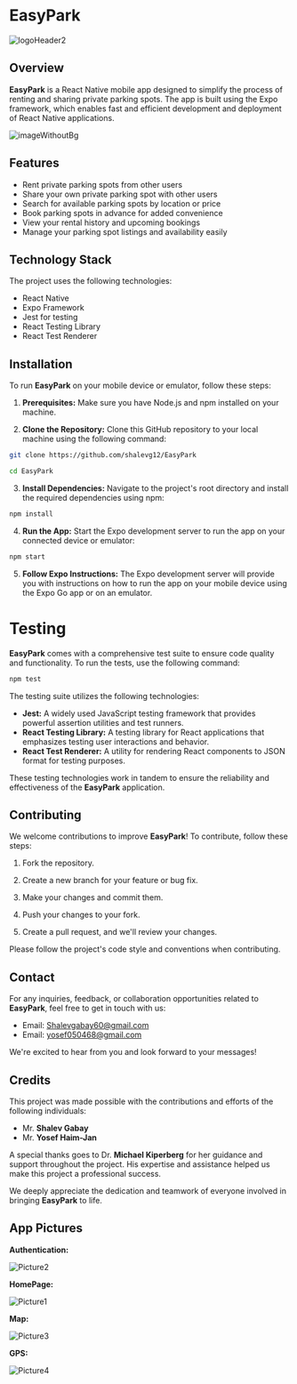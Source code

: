 # EasyPark

![logoHeader2](https://github.com/shalevg12/EasyPark/assets/58697095/fb9c82a5-15d4-426f-a176-5321f1c81441)

## Overview

**EasyPark** is a React Native mobile app designed to simplify the process of renting and sharing private parking spots. The app is built using the Expo framework, which enables fast and efficient development and deployment of React Native applications.

![imageWithoutBg](https://github.com/shalevg12/EasyPark/assets/58697095/314b0f79-3a30-4548-837d-5f77622544f8)


## Features

- Rent private parking spots from other users
- Share your own private parking spot with other users
- Search for available parking spots by location or price
- Book parking spots in advance for added convenience
- View your rental history and upcoming bookings
- Manage your parking spot listings and availability easily

## Technology Stack

The project uses the following technologies:

- React Native
- Expo Framework
- Jest for testing
- React Testing Library
- React Test Renderer

## Installation

To run **EasyPark** on your mobile device or emulator, follow these steps:

1. __Prerequisites:__ Make sure you have Node.js and npm installed on your machine.
   
2. __Clone the Repository:__ Clone this GitHub repository to your local machine using the following command:

```bash
git clone https://github.com/shalevg12/EasyPark
```
```bash
cd EasyPark
```

3. __Install Dependencies:__ Navigate to the project's root directory and install the required dependencies using npm:

```bash
npm install
```

4. __Run the App:__ Start the Expo development server to run the app on your connected device or emulator:

```bash
npm start
```

5. __Follow Expo Instructions:__ The Expo development server will provide you with instructions on how to run the app on your mobile device using the Expo Go app or on an emulator.

# Testing

**EasyPark** comes with a comprehensive test suite to ensure code quality and functionality.
To run the tests, use the following command:

```bash
npm test
```

The testing suite utilizes the following technologies:

- **Jest:** A widely used JavaScript testing framework that provides powerful assertion utilities and test runners.
- **React Testing Library:** A testing library for React applications that emphasizes testing user interactions and behavior.
- **React Test Renderer:** A utility for rendering React components to JSON format for testing purposes.
  
These testing technologies work in tandem to ensure the reliability and effectiveness of the **EasyPark** application.

## Contributing

We welcome contributions to improve **EasyPark**! To contribute, follow these steps:

1. Fork the repository.

2. Create a new branch for your feature or bug fix.

3. Make your changes and commit them.

4. Push your changes to your fork.

5. Create a pull request, and we'll review your changes.


Please follow the project's code style and conventions when contributing.

## Contact

For any inquiries, feedback, or collaboration opportunities related to **EasyPark**, feel free to get in touch with us:

- Email: [Shalevgabay60@gmail.com](mailto:Shalevgabay60@gmail.com)
- Email: [yosef050468@gmail.com](mailto:yosef050468@gmail.com)

We're excited to hear from you and look forward to your messages!

## Credits

This project was made possible with the contributions and efforts of the following individuals:

- Mr. __Shalev Gabay__
- Mr. __Yosef Haim-Jan__

A special thanks goes to Dr. __Michael Kiperberg__ for her guidance and support throughout the project.
His expertise and assistance helped us make this project a professional success.

We deeply appreciate the dedication and teamwork of everyone involved in bringing **EasyPark** to life.

## App Pictures

__Authentication:__

![Picture2](https://github.com/shalevg12/EasyPark/assets/58697095/cf3c8e90-a892-4ecb-b4a0-2b9c65782ff4)


__HomePage:__

![Picture1](https://github.com/shalevg12/EasyPark/assets/58697095/6e93ea2a-c5f9-406a-a039-9cdbd691f33f)


__Map:__

![Picture3](https://github.com/shalevg12/EasyPark/assets/58697095/dd546332-529c-4264-94ba-b328c60feed3)


__GPS:__

![Picture4](https://github.com/shalevg12/EasyPark/assets/58697095/7aaf6c1b-25ab-4ebb-801d-c4a1bca4a438)

